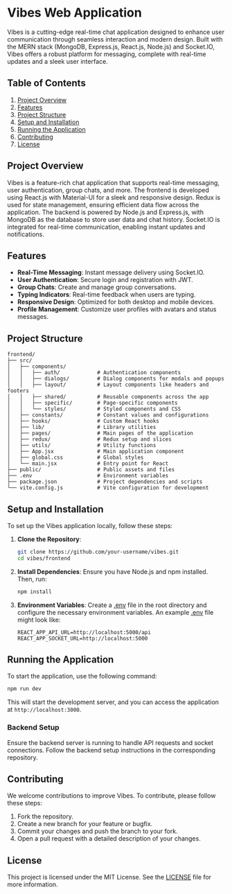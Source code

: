 # Vibes Web Application

Vibes is a cutting-edge real-time chat application designed to enhance user communication through seamless interaction and modern design. Built with the MERN stack (MongoDB, Express.js, React.js, Node.js) and Socket.IO, Vibes offers a robust platform for messaging, complete with real-time updates and a sleek user interface.

## Table of Contents
1. [Project Overview](#project-overview)
2. [Features](#features)
3. [Project Structure](#project-structure)
4. [Setup and Installation](#setup-and-installation)
5. [Running the Application](#running-the-application)
6. [Contributing](#contributing)
7. [License](#license)

## Project Overview

Vibes is a feature-rich chat application that supports real-time messaging, user authentication, group chats, and more. The frontend is developed using React.js with Material-UI for a sleek and responsive design. Redux is used for state management, ensuring efficient data flow across the application. The backend is powered by Node.js and Express.js, with MongoDB as the database to store user data and chat history. Socket.IO is integrated for real-time communication, enabling instant updates and notifications.

## Features

- **Real-Time Messaging**: Instant message delivery using Socket.IO.
- **User Authentication**: Secure login and registration with JWT.
- **Group Chats**: Create and manage group conversations.
- **Typing Indicators**: Real-time feedback when users are typing.
- **Responsive Design**: Optimized for both desktop and mobile devices.
- **Profile Management**: Customize user profiles with avatars and status messages.

## Project Structure

```
frontend/
├── src/
│   ├── components/
│   │   ├── auth/            # Authentication components
│   │   ├── dialogs/         # Dialog components for modals and popups
│   │   ├── layout/          # Layout components like headers and footers
│   │   ├── shared/          # Reusable components across the app
│   │   ├── specific/        # Page-specific components
│   │   └── styles/          # Styled components and CSS
│   ├── constants/           # Constant values and configurations
│   ├── hooks/               # Custom React hooks
│   ├── lib/                 # Library utilities
│   ├── pages/               # Main pages of the application
│   ├── redux/               # Redux setup and slices
│   ├── utils/               # Utility functions
│   ├── App.jsx              # Main application component
│   ├── global.css           # Global styles
│   └── main.jsx             # Entry point for React
├── public/                  # Public assets and files
├── .env                     # Environment variables
├── package.json             # Project dependencies and scripts
└── vite.config.js           # Vite configuration for development
```

## Setup and Installation

To set up the Vibes application locally, follow these steps:

1. **Clone the Repository**:
   ```bash
   git clone https://github.com/your-username/vibes.git
   cd vibes/frontend
   ```

2. **Install Dependencies**:
   Ensure you have Node.js and npm installed. Then, run:
   ```bash
   npm install
   ```

3. **Environment Variables**:
   Create a [.env](cci:7://file:///Users/mohammedisa/Development/Web/Vibes/frontend/.env:0:0-0:0) file in the root directory and configure the necessary environment variables. An example [.env](cci:7://file:///Users/mohammedisa/Development/Web/Vibes/frontend/.env:0:0-0:0) file might look like:
   ```
   REACT_APP_API_URL=http://localhost:5000/api
   REACT_APP_SOCKET_URL=http://localhost:5000
   ```

## Running the Application

To start the application, use the following command:

```bash
npm run dev
```

This will start the development server, and you can access the application at `http://localhost:3000`.

### Backend Setup

Ensure the backend server is running to handle API requests and socket connections. Follow the backend setup instructions in the corresponding repository.

## Contributing

We welcome contributions to improve Vibes. To contribute, please follow these steps:

1. Fork the repository.
2. Create a new branch for your feature or bugfix.
3. Commit your changes and push the branch to your fork.
4. Open a pull request with a detailed description of your changes.

## License

This project is licensed under the MIT License. See the [LICENSE](LICENSE) file for more information.
